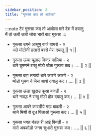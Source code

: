 ```yaml
---
sidebar_position: 8
title: "गुरूसा कद तो आवेला"
---
```


:::note टेर
गुरूसा कद तो आवोला मारे देश में दयालु <br/>
मैं तो ऊबी ऊबी जोवा भारी बाट गुरूसा
:::

- गुरूसा उगने आथूणु बाजे बायरो - २ <br/>
  अठे मोटोणी छतारो बरसे मेरा दयालु || १ ||

- गुरूसा ऊंचा चुड़ाउ मिन्दर मालिया - २ <br/>
  थारे घुमणने राखु मोटो चौक गुरूसा कद। …. || २ ||

- गुरूसा बाग़ लगायो थारे कारणे कारणे - २ <br/>
  थोड़ो घुमण ने मिस आवो दयालु कद। …. || ३ ||

- गुरूसा ऊंडा खुदाउ कूआ बावड़ी - २ <br/>
  थारे नावड़ ने राखु मोटो होद दयालु कद। … || ४ ||

- गुरूसा आपरे कारडीये गऊ बादली - २ <br/>
  थाने मिश्री रो दूध पिलाओ गुरूसा कद। … || ५ ||

- गुरूसा भगत मंडल री आई विनती - २ <br/>
  मारो अबकोड़ो जनम सुधारो गुरूसा कद। …. || ६ ||
